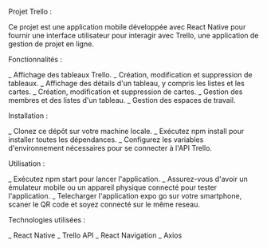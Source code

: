Projet Trello :

Ce projet est une application mobile développée avec React Native pour fournir une interface utilisateur pour interagir avec Trello, une application de gestion de projet en ligne.

Fonctionnalités :

_ Affichage des tableaux Trello.
_ Création, modification et suppression de tableaux.
_ Affichage des détails d'un tableau, y compris les listes et les cartes.
_ Création, modification et suppression de cartes.
_ Gestion des membres et des listes d'un tableau.
_ Gestion des espaces de travail.


Installation :

_ Clonez ce dépôt sur votre machine locale.
_ Exécutez npm install pour installer toutes les dépendances.
_ Configurez les variables d'environnement nécessaires pour se connecter à l'API Trello.


Utilisation :

_ Exécutez npm start pour lancer l'application.
_ Assurez-vous d'avoir un émulateur mobile ou un appareil physique connecté pour tester l'application. 
_ Telecharger l'application expo go sur votre smartphone, scaner le QR code et soyez connecté sur le même reseau.


Technologies utilisées :

_ React Native
_ Trello API
_ React Navigation
_ Axios
